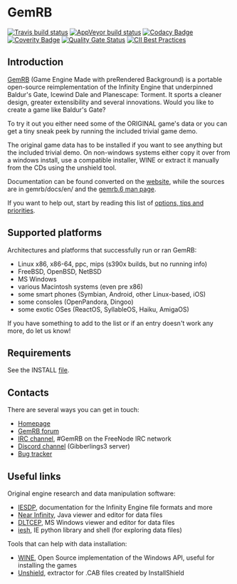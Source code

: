 # GemRB

[![Travis build status](https://travis-ci.org/gemrb/gemrb.svg?branch=master)](https://travis-ci.org/gemrb/gemrb)
[![AppVeyor build status](https://ci.appveyor.com/api/projects/status/k5atpwnihjjiv993?svg=true)](https://ci.appveyor.com/project/lynxlynxlynx/gemrb)
[![Codacy Badge](https://api.codacy.com/project/badge/Grade/17070b6b1608402b884123d8ecefa2a4)](https://www.codacy.com/app/gemrb/gemrb?utm_source=github.com&amp;utm_medium=referral&amp;utm_content=gemrb/gemrb&amp;utm_campaign=Badge_Grade)
[![Coverity Badge](https://scan.coverity.com/projects/288/badge.svg)](https://scan.coverity.com/projects/gemrb)
[![Quality Gate Status](https://sonarcloud.io/api/project_badges/measure?project=gemrb_gemrb&metric=alert_status)](https://sonarcloud.io/dashboard?id=gemrb_gemrb)
[![CII Best Practices](https://bestpractices.coreinfrastructure.org/projects/3101/badge)](https://bestpractices.coreinfrastructure.org/projects/3101)

## Introduction

[GemRB](http://gemrb.org) (Game Engine Made with preRendered Background) is a portable open-source
reimplementation of the Infinity Engine that underpinned Baldur's Gate,
Icewind Dale and Planescape: Torment. It sports a cleaner design, greater
extensibility and several innovations.
Would you like to create a game like Baldur's Gate?

To try it out you either need some of the ORIGINAL game's data or you can
get a tiny sneak peek by running the included trivial game demo.

The original game data has to be installed if you want to see anything but
the included trivial demo. On non-windows systems either copy it over from
a windows install, use a compatible installer, WINE or extract it manually
from the CDs using the unshield tool.

Documentation can be found converted on the [website](http://www.gemrb.org/wiki/doku.php?id=documentation), 
while the sources are in gemrb/docs/en/ and the 
[gemrb.6 man page](http://www.gemrb.org/wiki/doku.php?id=docs:manpage).

If you want to help out, start by reading this
list of [options, tips and priorities](https://github.com/gemrb/gemrb/blob/master/CONTRIBUTING.md).

## Supported platforms

Architectures and platforms that successfully run or ran GemRB:
* Linux x86, x86-64, ppc, mips (s390x builds, but no running info)
* FreeBSD, OpenBSD, NetBSD
* MS Windows
* various Macintosh systems (even pre x86)
* some smart phones (Symbian, Android, other Linux-based, iOS)
* some consoles (OpenPandora, Dingoo)
* some exotic OSes (ReactOS, SyllableOS, Haiku, AmigaOS)

If you have something to add to the list or if an entry doesn't work any more, do let us know!

## Requirements

See the INSTALL [file](https://github.com/gemrb/gemrb/blob/master/INSTALL).

## Contacts

There are several ways you can get in touch:
* [Homepage](http://gemrb.org)
* [GemRB forum](https://www.gibberlings3.net/forums/forum/91-gemrb/)
* [IRC channel](http://webchat.freenode.net/?channels=GemRB), #GemRB on the FreeNode IRC network
* [Discord channel](https://discord.gg/64rEVAk) (Gibberlings3 server)
* [Bug tracker](https://github.com/gemrb/gemrb/issues/new/choose)


## Useful links

Original engine research and data manipulation software:
* [IESDP](https://gibberlings3.github.io/iesdp/), documentation for the Infinity Engine file formats and more
* [Near Infinity](https://github.com/NearInfinityBrowser/NearInfinity/wiki), Java viewer and editor for data files
* [DLTCEP](https://www.gibberlings3.net/forums/forum/137-dltcep/), MS Windows viewer and editor for data files
* [iesh](https://github.com/gemrb/iesh), IE python library and shell (for exploring data files)

Tools that can help with data installation:
* [WINE](http://www.winehq.org), Open Source implementation of the Windows API, useful for installing the games
* [Unshield](http://synce.sourceforge.net/synce/unshield.php), extractor for .CAB files created by InstallShield
